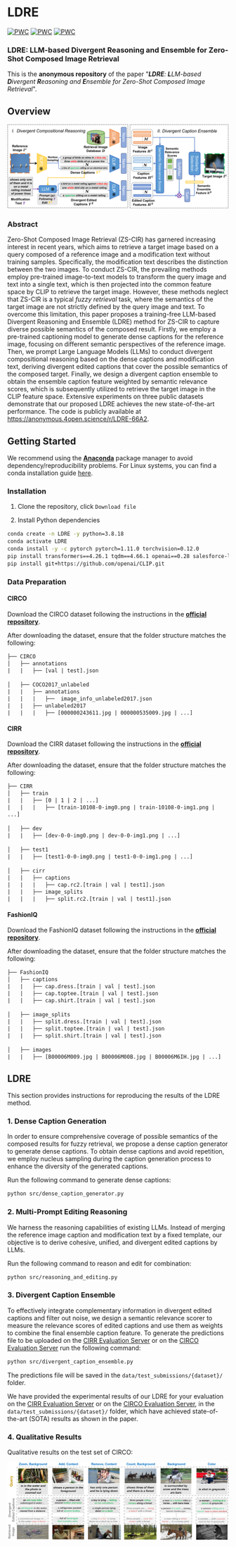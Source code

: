 # LDRE
[![PWC](https://img.shields.io/endpoint.svg?url=https://paperswithcode.com/badge/ldre-llm-based-divergent-reasoning-and/zero-shot-composed-image-retrieval-zs-cir-on)](https://paperswithcode.com/sota/zero-shot-composed-image-retrieval-zs-cir-on?p=ldre-llm-based-divergent-reasoning-and)
[![PWC](https://img.shields.io/endpoint.svg?url=https://paperswithcode.com/badge/ldre-llm-based-divergent-reasoning-and/zero-shot-composed-image-retrieval-zs-cir-on-1)](https://paperswithcode.com/sota/zero-shot-composed-image-retrieval-zs-cir-on-1?p=ldre-llm-based-divergent-reasoning-and)
[![PWC](https://img.shields.io/endpoint.svg?url=https://paperswithcode.com/badge/ldre-llm-based-divergent-reasoning-and/zero-shot-composed-image-retrieval-zs-cir-on-2)](https://paperswithcode.com/sota/zero-shot-composed-image-retrieval-zs-cir-on-2?p=ldre-llm-based-divergent-reasoning-and)
### LDRE: LLM-based Divergent Reasoning and Ensemble for Zero-Shot Composed Image Retrieval

This is the **anonymous  repository** of the paper "***LDRE**: **L**LM-based **D**ivergent **R**easoning and **E**nsemble for Zero-Shot Composed Image Retrieval*".

## Overview

![framework](https://github.com/yzy-bupt/LDRE/blob/main/images/framework.png)

### Abstract

Zero-Shot Composed Image Retrieval (ZS-CIR) has garnered increasing interest in recent years, which aims to retrieve a target image based on a query composed of a reference image and a modification text without training samples. Specifically, the modification text describes the distinction between the two images. To conduct ZS-CIR, the prevailing methods employ pre-trained image-to-text models to transform the query image and text into a single text, which is then projected into the common feature space by CLIP to retrieve the target image. However, these methods neglect that ZS-CIR is a typical *fuzzy retrieval* task, where the semantics of the target image are not strictly defined by the query image and text. To overcome this limitation, this paper proposes a training-free LLM-based Divergent Reasoning and Ensemble (LDRE) method for ZS-CIR to capture diverse possible semantics of the composed result. Firstly, we employ a pre-trained captioning model to generate dense captions for the reference image, focusing on different semantic perspectives of the reference image. Then, we prompt Large Language Models (LLMs) to conduct divergent compositional reasoning based on the dense captions and modification text, deriving divergent edited captions that cover the possible semantics of the composed target. Finally, we design a divergent caption ensemble to obtain the ensemble caption feature weighted by semantic relevance scores, which is subsequently utilized to retrieve the target image in the CLIP feature space. Extensive experiments on three public datasets demonstrate that our proposed LDRE achieves the new state-of-the-art performance. The code is publicly available at https://anonymous.4open.science/r/LDRE-66A2.

## Getting Started

We recommend using the [**Anaconda**](https://www.anaconda.com/) package manager to avoid dependency/reproducibility problems.
For Linux systems, you can find a conda installation guide [here](https://docs.conda.io/projects/conda/en/latest/user-guide/install/linux.html).

### Installation

1. Clone the repository, click  `Download file`

2. Install Python dependencies

```sh
conda create -n LDRE -y python=3.8.18
conda activate LDRE
conda install -y -c pytorch pytorch=1.11.0 torchvision=0.12.0
pip install transformers==4.26.1 tqdm==4.66.1 openai==0.28 salesforce-lavis==1.0.2 open_clip_torch==2.24.0
pip install git+https://github.com/openai/CLIP.git
```

### Data Preparation

#### CIRCO

Download the CIRCO dataset following the instructions in the [**official repository**](https://github.com/miccunifi/CIRCO).

After downloading the dataset, ensure that the folder structure matches the following:

```
├── CIRCO
│   ├── annotations
|   |   ├── [val | test].json

│   ├── COCO2017_unlabeled
|   |   ├── annotations
|   |   |   ├──  image_info_unlabeled2017.json
|   |   ├── unlabeled2017
|   |   |   ├── [000000243611.jpg | 000000535009.jpg | ...]
```

#### CIRR

Download the CIRR dataset following the instructions in the [**official repository**](https://github.com/Cuberick-Orion/CIRR).

After downloading the dataset, ensure that the folder structure matches the following:

```
├── CIRR
│   ├── train
|   |   ├── [0 | 1 | 2 | ...]
|   |   |   ├── [train-10108-0-img0.png | train-10108-0-img1.png | ...]

│   ├── dev
|   |   ├── [dev-0-0-img0.png | dev-0-0-img1.png | ...]

│   ├── test1
|   |   ├── [test1-0-0-img0.png | test1-0-0-img1.png | ...]

│   ├── cirr
|   |   ├── captions
|   |   |   ├── cap.rc2.[train | val | test1].json
|   |   ├── image_splits
|   |   |   ├── split.rc2.[train | val | test1].json
```

#### FashionIQ

Download the FashionIQ dataset following the instructions in the [**official repository**](https://github.com/XiaoxiaoGuo/fashion-iq).

After downloading the dataset, ensure that the folder structure matches the following:

```
├── FashionIQ
│   ├── captions
|   |   ├── cap.dress.[train | val | test].json
|   |   ├── cap.toptee.[train | val | test].json
|   |   ├── cap.shirt.[train | val | test].json

│   ├── image_splits
|   |   ├── split.dress.[train | val | test].json
|   |   ├── split.toptee.[train | val | test].json
|   |   ├── split.shirt.[train | val | test].json

│   ├── images
|   |   ├── [B00006M009.jpg | B00006M00B.jpg | B00006M6IH.jpg | ...]
```

## LDRE

This section provides instructions for reproducing the results of the LDRE method.

### 1. Dense Caption Generation

In order to ensure comprehensive coverage of possible semantics of the composed results for fuzzy retrieval, we propose a dense caption generator to generate dense  captions. To obtain dense captions and avoid repetition, we employ nucleus sampling during the caption generation process to enhance the diversity of the generated captions.

Run the following command to generate dense  captions:

```sh
python src/dense_caption_generator.py
```

### 2. Multi-Prompt Editing Reasoning

We harness the reasoning capabilities of existing LLMs. Instead of merging the reference image caption and modification text by a fixed template, our objective is to derive cohesive, unified, and divergent edited captions by LLMs.

Run the following command to reason and edit for combination:

```sh
python src/reasoning_and_editing.py
```

### 3. Divergent Caption Ensemble

To effectively integrate complementary information in divergent edited captions and filter out noise, we design a semantic relevance scorer to measure the relevance scores of edited captions and use them as weights to combine the final ensemble caption feature. To generate the predictions file to be uploaded on the [CIRR Evaluation Server](https://cirr.cecs.anu.edu.au/) or on the [CIRCO Evaluation Server](https://circo.micc.unifi.it/) run the following command:

```sh
python src/divergent_caption_ensemble.py
```

The predictions file will be saved in the `data/test_submissions/{dataset}/` folder.

We have provided the experimental results of our LDRE for your evaluation on the [CIRR Evaluation Server](https://cirr.cecs.anu.edu.au/) or on the [CIRCO Evaluation Server](https://circo.micc.unifi.it/), in the `data/test_submissions/{dataset}/` folder, which have achieved state-of-the-art (SOTA) results as shown in the paper.

### 4. Qualitative Results

Qualitative results on the test set of CIRCO:

![framework](https://github.com/yzy-bupt/LDRE/blob/main/images/examples.png)
